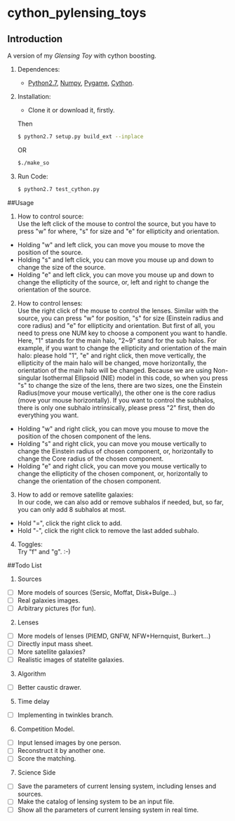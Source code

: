 # cython_pylensing_toys

## Introduction
A version of my _Glensing Toy_ with cython boosting. 

1. Dependences:  
	* [Python2.7](https://www.python.org), [Numpy](http://www.numpy.org), [Pygame](http://www.pygame.org), [Cython](http://cython.github.io).

2. Installation:  
	* Clone it or download it, firstly.  
	

	Then
	```bash
	$ python2.7 setup.py build_ext --inplace
	```
	OR
	```bash
	$./make_so
	```
3. Run Code:  

	```bash
	$ python2.7 test_cython.py
	```


##Usage

1. How to control source:  
Use the left click of the mouse to control the source, 
but you have to press "w" for where, "s" for size and "e" for ellipticity and orientation.
  * Holding "w" and left click, you can move you mouse to move the position of the source.
  * Holding "s" and left click, you can move you mouse up and down to change the size of the source.
  * Holding "e" and left click, you can move you mouse up and down to change the ellipticity of the source, or, left and right to change the orientation of the source.

2. How to control lenses:  
Use the right click of the mouse to control the lenses.
Similar with the source, you can press "w" for position, "s" for size (Einstein radius and core radius) and "e" for ellipticity and orientation. But first of all, you need to press one NUM key to choose a component you want to handle. Here, "1" stands for the main halo, "2~9" stand for the sub halos. For example, if you want to change the ellipticity and orientation of the main halo: please hold "1", "e" and right click, then move vertically, the ellipticity of the main halo will be changed, move horizontally, the orientation of the main halo will be changed. Because we are using Non-singular Isothermal Ellipsoid (NIE) model in this code, so when you press "s" to change the size of the lens, there are two sizes, one the Einstein Radius(move your mouse vertically), the other one is the core radius (move your mouse horizontally). If you want to control the subhalos, there is only one subhalo intrinsically, please press "2" first, then do everything you want.

  * Holding "w" and right click, you can move you mouse to move the position of the chosen component of the lens.
  * Holding "s" and right click, you can move you mouse vertically to change the Einstein radius of chosen component, or, horizontally to change the Core radius of the chosen component.
  * Holding "e" and right click, you can move you mouse vertically  to change the ellipticity of the chosen component, or, horizontally to change the orientation of the chosen component.

3. How to add or remove satellite galaxies:  
In our code, we can also add or remove subhalos if needed, but, so far, you can only add 8 subhalos at most.
  * Hold "=", click the right click to add.
  * Hold "-", click the right click to remove the last added subhalo.

4. Toggles:  
Try "f" and "g". :-)

##Todo List
1. Sources
 - [ ] More models of sources (Sersic, Moffat, Disk\+Bulge...)
 - [ ] Real galaxies images.
 - [ ] Arbitrary pictures (for fun).

2. Lenses
 - [ ] More models of lenses (PIEMD, GNFW, NFW\+Hernquist, Burkert...)
 - [ ] Directly input mass sheet.
 - [ ] More satellite galaxies?
 - [ ] Realistic images of statelite galaxies.

3. Algorithm 
 - [ ] Better caustic drawer.

5. Time delay
 - [ ] Implementing in twinkles branch.

6. Competition Model.
 - [ ] Input lensed images by one person.
 - [ ] Reconstruct it by another one.
 - [ ] Score the matching.

7. Science Side
 - [ ] Save the parameters of current lensing system, including lenses and sources.
 - [ ] Make the catalog of lensing system to be an input file.
 - [ ] Show all the parameters of current lensing system in real time.
